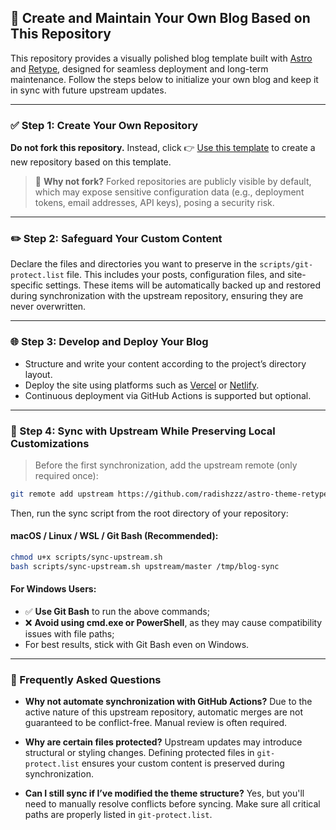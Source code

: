 ## 🚀 Create and Maintain Your Own Blog Based on This Repository

This repository provides a visually polished blog template built with [Astro](https://astro.build/) and [Retype](https://retype.com/), designed for seamless deployment and long-term maintenance. Follow the steps below to initialize your own blog and keep it in sync with future upstream updates.

---

### ✅ Step 1: Create Your Own Repository

**Do not fork this repository.**
Instead, click 👉 [Use this template](https://github.com/radishzzz/astro-theme-retypeset) to create a new repository based on this template.

> 📌 **Why not fork?**
> Forked repositories are publicly visible by default, which may expose sensitive configuration data (e.g., deployment tokens, email addresses, API keys), posing a security risk.

---

### ✏️ Step 2: Safeguard Your Custom Content

Declare the files and directories you want to preserve in the `scripts/git-protect.list` file.
This includes your posts, configuration files, and site-specific settings. These items will be automatically backed up and restored during synchronization with the upstream repository, ensuring they are never overwritten.

---

### 🌐 Step 3: Develop and Deploy Your Blog

* Structure and write your content according to the project’s directory layout.
* Deploy the site using platforms such as [Vercel](https://vercel.com/) or [Netlify](https://www.netlify.com/).
* Continuous deployment via GitHub Actions is supported but optional.

---

### 🔄 Step 4: Sync with Upstream While Preserving Local Customizations

> Before the first synchronization, add the upstream remote (only required once):

```bash
git remote add upstream https://github.com/radishzzz/astro-theme-retypeset.git
```

Then, run the sync script from the root directory of your repository:

#### macOS / Linux / WSL / Git Bash (Recommended):

```bash
chmod u+x scripts/sync-upstream.sh
bash scripts/sync-upstream.sh upstream/master /tmp/blog-sync
```

#### For Windows Users:

* ✅ **Use Git Bash** to run the above commands;
* ❌ **Avoid using cmd.exe or PowerShell**, as they may cause compatibility issues with file paths;
* For best results, stick with Git Bash even on Windows.

---

### 📎 Frequently Asked Questions

* **Why not automate synchronization with GitHub Actions?**
  Due to the active nature of this upstream repository, automatic merges are not guaranteed to be conflict-free. Manual review is often required.

* **Why are certain files protected?**
  Upstream updates may introduce structural or styling changes. Defining protected files in `git-protect.list` ensures your custom content is preserved during synchronization.

* **Can I still sync if I’ve modified the theme structure?**
  Yes, but you'll need to manually resolve conflicts before syncing. Make sure all critical paths are properly listed in `git-protect.list`.
